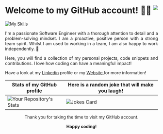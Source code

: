 <div style="text-align: justify;">

# Welcome to my GitHub account! 👩‍💻 <img align="right" src="https://komarev.com/ghpvc/?username=Marion34-dev">

[![My Skills](https://skillicons.dev/icons?i=js,py,java,html,css,mongodb,react,vite,bootstrap,git,nodejs,django,cpp,postgres,postman)](https://skillicons.dev)

I'm a passionate Software Engineer with a thorough attention to detail and a problem-solving mindset. I am a proactive, positive person with a strong team spirit. Whilst I am used to working in a team, I am also happy to work independently. 💫

Here, you will find a collection of my personal projects, code snippets and contributions. I love how coding can have a meaningful impact!

Have a look at my <a href="https://www.linkedin.com">Linkedin</a> profile or my <a href="https://website-29l5.onrender.com"> Website </a> for more information! <br>

  
| Stats of my GitHub profile                                                                                               |  Here is a random joke that will make you laugh!                      
| ------------------------------------------------------------------------------------------------------------------------ | -------------------------------------------------- 
| ![Your Repository's Stats](https://github-readme-stats.vercel.app/api/top-langs/?username=Marion34-dev&hide=html,css&theme=blue-green) | ![Jokes Card](https://readme-jokes.vercel.app/api)  

</div>

  
<div align="center">
Thank you for taking the time to visit my GitHub account.

**Happy coding!**

</div>
</div>
